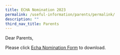 ```yaml
---
title: ECHA Nomination 2023
permalink: /useful-information/parents/permalink/
description: ""
third_nav_title: Parents
---
```

Dear Parents,

Please click [Echa Nomination Form](/files/nomination%20form_2023_4july2023.pdf) to download.